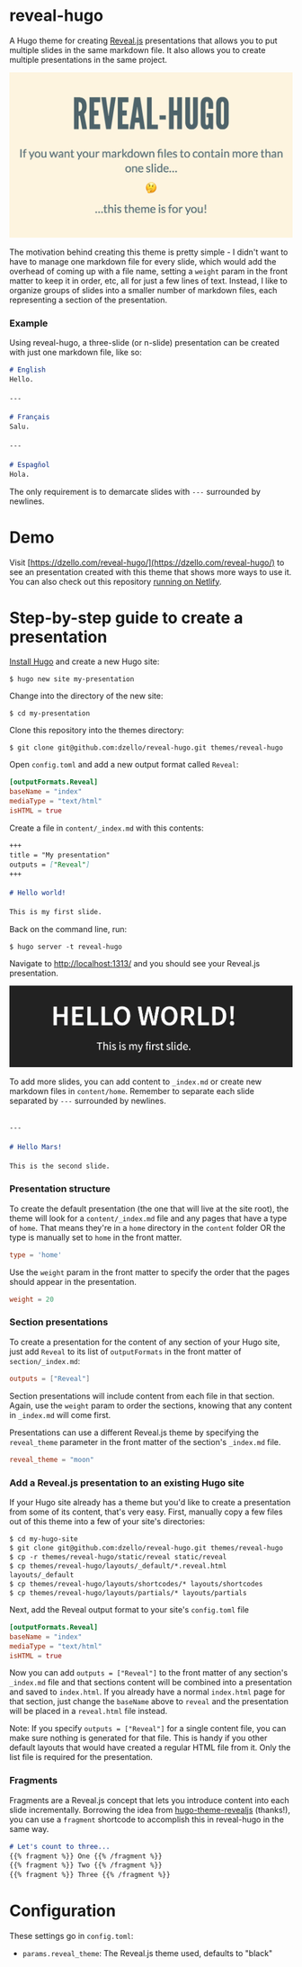 # reveal-hugo

A Hugo theme for creating [Reveal.js](https://revealjs.com/) presentations that allows you to put multiple slides in the same markdown file. It also allows you to create multiple presentations in the same project.

![screenshot of reveal-hugo](/images/reveal-hugo.png)

The motivation behind creating this theme is pretty simple - I didn't want to have to manage one markdown file for every slide, which would add the overhead of coming up with a file name, setting a `weight` param in the front matter to keep it in order, etc, all for just a few lines of text. Instead, I like to organize groups of slides into a smaller number of markdown files, each representing a section of the presentation.

### Example

Using reveal-hugo, a three-slide (or n-slide) presentation can be created with just one markdown file, like so:

```markdown
# English
Hello.

---

# Français
Salu.

---

# Espagñol
Hola.
```

The only requirement is to demarcate slides with `---` surrounded by newlines.

# Demo

Visit [https://dzello.com/reveal-hugo/](https://dzello.com/reveal-hugo/) to see an presentation created with this theme that shows more ways to use it. You can also check out this repository [running on Netlify](https://reveal-hugo.netlify.com/).

# Step-by-step guide to create a presentation

[Install Hugo](https://gohugo.io/) and create a new Hugo site:

```shell
$ hugo new site my-presentation
```

Change into the directory of the new site:

```shell
$ cd my-presentation
```

Clone this repository into the themes directory:

```shell
$ git clone git@github.com:dzello/reveal-hugo.git themes/reveal-hugo
```

Open `config.toml` and add a new output format called `Reveal`:

```toml
[outputFormats.Reveal]
baseName = "index"
mediaType = "text/html"
isHTML = true
```

Create a file in `content/_index.md` with this contents:

```markdown
+++
title = "My presentation"
outputs = ["Reveal"]
+++

# Hello world!

This is my first slide.
```

Back on the command line, run:

```shell
$ hugo server -t reveal-hugo
```

Navigate to [http://localhost:1313/](http://localhost:1313/) and you should see your Reveal.js presentation.

![New site with reveal-hugo](/images/reveal-hugo-hello-world.png)

To add more slides, you can add content to `_index.md` or create new markdown files in `content/home`. Remember to separate each slide separated by `---` surrounded by newlines.

```markdown

---

# Hello Mars!

This is the second slide.
```

### Presentation structure

To create the default presentation (the one that will live at the site root), the theme will look for a `content/_index.md` file and any pages that have a type of `home`. That means they're in a `home` directory in the `content` folder OR the type is manually set to `home` in the front matter.

```toml
type = 'home'
```

Use the `weight` param in the front matter to specify the order that the pages should appear in the presentation.

```toml
weight = 20
```

### Section presentations

To create a presentation for the content of any section of your Hugo site, just add `Reveal` to its list of `outputFormats` in the front matter of `section/_index.md`:

```toml
outputs = ["Reveal"]
```

Section presentations will include content from each file in that section. Again, use the `weight` param to order the sections, knowing that any content in `_index.md` will come first.

Presentations can use a different Reveal.js theme by specifying the `reveal_theme` parameter in the front matter of the section's `_index.md` file.

```toml
reveal_theme = "moon"
```

### Add a Reveal.js presentation to an existing Hugo site

If your Hugo site already has a theme but you'd like to create a presentation from some of its content, that's very easy. First, manually copy a few files out of this theme into a few of your site's directories:

```shell
$ cd my-hugo-site
$ git clone git@github.com:dzello/reveal-hugo.git themes/reveal-hugo
$ cp -r themes/reveal-hugo/static/reveal static/reveal
$ cp themes/reveal-hugo/layouts/_default/*.reveal.html layouts/_default
$ cp themes/reveal-hugo/layouts/shortcodes/* layouts/shortcodes
$ cp themes/reveal-hugo/layouts/partials/* layouts/partials
```

Next, add the Reveal output format to your site's `config.toml` file

```toml
[outputFormats.Reveal]
baseName = "index"
mediaType = "text/html"
isHTML = true
```

Now you can add `outputs = ["Reveal"]` to the front matter of any section's `_index.md` file and that sections content will be combined into a presentation and saved to `index.html`. If you already have a normal `index.html` page for that section, just change the `baseName` above to `reveal` and the presentation will be placed in a `reveal.html` file instead.

Note: If you specify `outputs = ["Reveal"]` for a single content file, you can make sure nothing is generated for that file. This is handy if you other default layouts that would have created a regular HTML file from it. Only the list file is required for the presentation.

### Fragments

Fragments are a Reveal.js concept that lets you introduce content into each slide incrementally. Borrowing the idea from [hugo-theme-revealjs](https://github.com/RealOrangeOne/hugo-theme-revealjs) (thanks!), you can use a `fragment` shortcode to accomplish this in reveal-hugo in the same way.

```markdown
# Let's count to three...
{{% fragment %}} One {{% /fragment %}}
{{% fragment %}} Two {{% /fragment %}}
{{% fragment %}} Three {{% /fragment %}}
```

# Configuration

These settings go in `config.toml`:

- `params.reveal_theme`: The Reveal.js theme used, defaults to "black"
